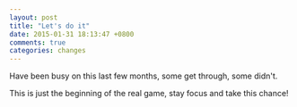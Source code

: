 ```yaml
---
layout: post
title: "Let's do it"
date: 2015-01-31 18:13:47 +0800
comments: true
categories: changes
---
```



Have been busy on this last few months, some get through, some didn't. 

This is just the beginning of the real game, stay focus and take this chance!
